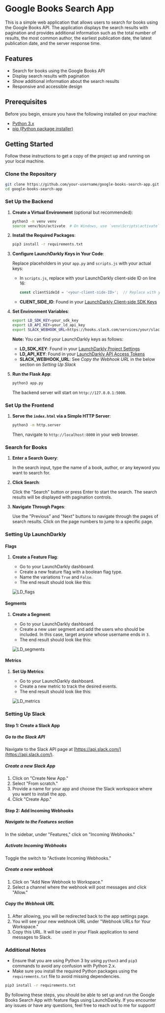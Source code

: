 # Google Books Search App

This is a simple web application that allows users to search for books using the Google Books API. The application displays the search results with pagination and provides additional information such as the total number of results, the most common author, the earliest publication date, the latest publication date, and the server response time.

## Features

- Search for books using the Google Books API
- Display search results with pagination
- Show additional information about the search results
- Responsive and accessible design

## Prerequisites

Before you begin, ensure you have the following installed on your machine:

- [Python 3.x](https://www.python.org/downloads/)
- [pip (Python package installer)](https://pip.pypa.io/en/stable/installation/)

## Getting Started

Follow these instructions to get a copy of the project up and running on your local machine.

### Clone the Repository

```bash
git clone https://github.com/your-username/google-books-search-app.git
cd google-books-search-app
```

### Set Up the Backend

1. **Create a Virtual Environment** (optional but recommended):

    ```bash
    python3 -m venv venv
    source venv/bin/activate  # On Windows, use `venv\Scripts\activate`
    ```

2. **Install the Required Packages**:

    ```bash
    pip3 install -r requirements.txt
    ```

3. **Configure LaunchDarkly Keys in Your Code**:

    Replace placeholders in your `app.py` and `scripts.js` with your actual keys:
    - In `scripts.js`, replace with your LaunchDarkly client-side ID on line 16:
      ```javascript
      const clientSideId = '<your-client-side-ID>';  // Replace with your actual client-side ID
      ```
    - **CLIENT_SIDE_ID**: Found in your [LaunchDarkly Client-side SDK Keys](https://docs.launchdarkly.com/sdk/client-side/javascript#configuring-your-project-and-environment)

4. **Set Environment Variables**:

    ```bash
    export LD_SDK_KEY=your_sdk_key
    export LD_API_KEY=your_ld_api_key
    export SLACK_WEBHOOK_URL=https://hooks.slack.com/services/your/slack/webhook
    ```

    **Note:** You can find your LaunchDarkly keys as follows:
    - **LD_SDK_KEY**: Found in your [LaunchDarkly Project Settings](https://docs.launchdarkly.com/sdk/server-side/node-js#configuring-your-project-and-environment)
    - **LD_API_KEY**: Found in your [LaunchDarkly API Access Tokens](https://docs.launchdarkly.com/home/account-security/api-access-tokens)
    - **SLACK_WEBHOOK_URL**: See *Copy the Webhook URL* in the below section on *Setting Up Slack*

5. **Run the Flask App**:

    ```bash
    python3 app.py
    ```

    The backend server will start on `http://127.0.0.1:5000`.

### Set Up the Frontend

1. **Serve the `index.html` via a Simple HTTP Server**:

    ```bash
    python3 -m http.server
    ```

    Then, navigate to `http://localhost:8000` in your web browser.

### Search for Books

1. **Enter a Search Query**:

    In the search input, type the name of a book, author, or any keyword you want to search for.

2. **Click Search**:

    Click the "Search" button or press Enter to start the search. The search results will be displayed with pagination controls.

3. **Navigate Through Pages**:

    Use the "Previous" and "Next" buttons to navigate through the pages of search results. Click on the page numbers to jump to a specific page.

### Setting Up LaunchDarkly

#### Flags

1. **Create a Feature Flag**:

    - Go to your LaunchDarkly dashboard.
    - Create a new feature flag with a boolean flag type.
    - Name the variations `True` and `False`.
    - The end result should look like this:
    
    ![LD_flags](https://github.com/nicolemichelle88/googlebooks_featureflags/assets/19213563/f2e8be41-c2d9-4a18-ad32-ffcd341289c4)

#### Segments

1. **Create a Segment**:

    - Go to your LaunchDarkly dashboard.
    - Create a new user segment and add the users who should be included. In this case, target anyone whose username ends in `3`.
    - The end result should look like this:
    
    ![LD_segments](https://github.com/nicolemichelle88/googlebooks_featureflags/assets/19213563/abca31a0-917c-4c89-a321-668f5409a177)

#### Metrics

1. **Set Up Metrics**:

    - Go to your LaunchDarkly dashboard.
    - Create a new metric to track the desired events.
    - The end result should look like this:
    
    ![LD_metrics](https://github.com/nicolemichelle88/googlebooks_featureflags/assets/19213563/fe9e7b19-85ed-482e-b876-f2e53da1c0ca)

### Setting Up Slack

#### Step 1: Create a Slack App

##### Go to the Slack API

Navigate to the Slack API page at [https://api.slack.com/](https://api.slack.com/).

##### Create a new Slack App

1. Click on "Create New App."
2. Select "From scratch."
3. Provide a name for your app and choose the Slack workspace where you want to install the app.
4. Click "Create App."

#### Step 2: Add Incoming Webhooks

##### Navigate to the Features section

In the sidebar, under "Features," click on "Incoming Webhooks."

##### Activate Incoming Webhooks

Toggle the switch to "Activate Incoming Webhooks."

##### Create a new webhook

1. Click on "Add New Webhook to Workspace."
2. Select a channel where the webhook will post messages and click "Allow."

##### Copy the Webhook URL

1. After allowing, you will be redirected back to the app settings page.
2. You will see your new webhook URL under "Webhook URLs for Your Workspace."
3. Copy this URL. It will be used in your Flask application to send messages to Slack.

### Additional Notes

- Ensure that you are using Python 3 by using `python3` and `pip3` commands to avoid any confusion with Python 2.x.
- Make sure you install the required Python packages using the `requirements.txt` file to avoid missing dependencies.

```bash
pip3 install -r requirements.txt
```

By following these steps, you should be able to set up and run the Google Books Search App with feature flags using LaunchDarkly. If you encounter any issues or have any questions, feel free to reach out to me for support!
